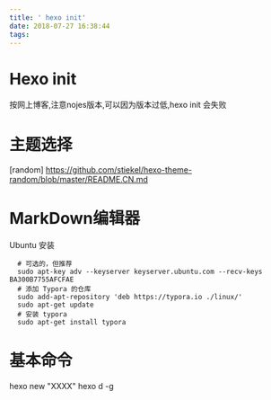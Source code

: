 ```yaml
---
title: ' hexo init'
date: 2018-07-27 16:38:44
tags:
---
```


# Hexo init
按网上博客,注意nojes版本,可以因为版本过低,hexo init 会失败

# 主题选择

[random] https://github.com/stiekel/hexo-theme-random/blob/master/README.CN.md

# MarkDown编辑器
Ubuntu 安装
```
  # 可选的，但推荐
  sudo apt-key adv --keyserver keyserver.ubuntu.com --recv-keys BA300B7755AFCFAE
  # 添加 Typora 的仓库
  sudo add-apt-repository 'deb https://typora.io ./linux/'
  sudo apt-get update
  # 安装 typora
  sudo apt-get install typora
```
# 基本命令
hexo new "XXXX"
hexo d -g